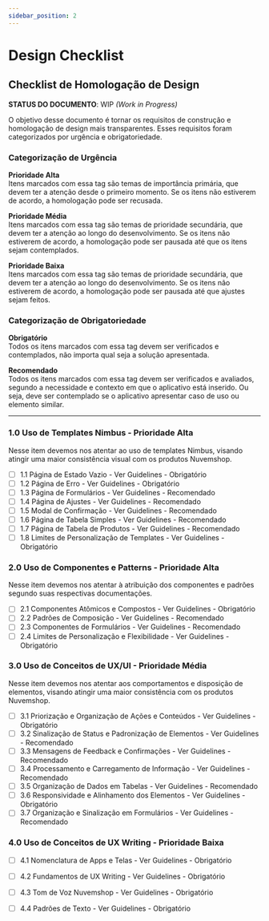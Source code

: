```yaml
---
sidebar_position: 2
---
```


# Design Checklist

## Checklist de Homologação de Design

**STATUS DO DOCUMENTO**: WIP *(Work in Progress)*

O objetivo desse documento é tornar os requisitos de construção e homologação de design mais transparentes. Esses requisitos foram categorizados por urgência e obrigatoriedade.

### Categorização de Urgência

**Prioridade Alta**  
Itens marcados com essa tag são temas de importância primária, que devem ter a atenção desde o primeiro momento. Se os itens não estiverem de acordo, a homologação pode ser recusada.

**Prioridade Média**  
Itens marcados com essa tag são temas de prioridade secundária, que devem ter a atenção ao longo do desenvolvimento. Se os itens não estiverem de acordo, a homologação pode ser pausada até que os itens sejam contemplados.

**Prioridade Baixa**  
Itens marcados com essa tag são temas de prioridade secundária, que devem ter a atenção ao longo do desenvolvimento. Se os itens não estiverem de acordo, a homologação pode ser pausada até que ajustes sejam feitos.

### Categorização de Obrigatoriedade

**Obrigatório**  
Todos os itens marcados com essa tag devem ser verificados e contemplados, não importa qual seja a solução apresentada.

**Recomendado**  
Todos os itens marcados com essa tag devem ser verificados e avaliados, segundo a necessidade e contexto em que o aplicativo está inserido. Ou seja, deve ser contemplado se o aplicativo apresentar caso de uso ou elemento similar.

---

### 1.0 Uso de Templates Nimbus - Prioridade Alta

Nesse item devemos nos atentar ao uso de templates Nimbus, visando atingir uma maior consistência visual com os produtos Nuvemshop.

- [ ] 1.1 Página de Estado Vazio - Ver Guidelines - Obrigatório
- [ ] 1.2 Página de Erro - Ver Guidelines - Obrigatório
- [ ] 1.3 Página de Formulários - Ver Guidelines - Recomendado
- [ ] 1.4 Página de Ajustes - Ver Guidelines - Recomendado
- [ ] 1.5 Modal de Confirmação - Ver Guidelines - Recomendado
- [ ] 1.6 Página de Tabela Simples - Ver Guidelines - Recomendado
- [ ] 1.7 Página de Tabela de Produtos - Ver Guidelines - Recomendado
- [ ] 1.8 Limites de Personalização de Templates - Ver Guidelines - Obrigatório

### 2.0 Uso de Componentes e Patterns - Prioridade Alta

Nesse item devemos nos atentar à atribuição dos componentes e padrões segundo suas respectivas documentações.

- [ ] 2.1 Componentes Atômicos e Compostos - Ver Guidelines - Obrigatório
- [ ] 2.2 Padrões de Composição - Ver Guidelines - Recomendado
- [ ] 2.3 Componentes de Formulários - Ver Guidelines - Recomendado
- [ ] 2.4 Limites de Personalização e Flexibilidade - Ver Guidelines - Obrigatório

### 3.0 Uso de Conceitos de UX/UI - Prioridade Média

Nesse item devemos nos atentar aos comportamentos e disposição de elementos, visando atingir uma maior consistência com os produtos Nuvemshop.

- [ ] 3.1 Priorização e Organização de Ações e Conteúdos - Ver Guidelines - Obrigatório
- [ ] 3.2 Sinalização de Status e Padronização de Elementos - Ver Guidelines - Recomendado
- [ ] 3.3 Mensagens de Feedback e Confirmações - Ver Guidelines - Recomendado
- [ ] 3.4 Processamento e Carregamento de Informação - Ver Guidelines - Recomendado
- [ ] 3.5 Organização de Dados em Tabelas - Ver Guidelines - Recomendado
- [ ] 3.6 Responsividade e Alinhamento dos Elementos - Ver Guidelines - Obrigatório
- [ ] 3.7 Organização e Sinalização em Formulários - Ver Guidelines - Recomendado

### 4.0 Uso de Conceitos de UX Writing - Prioridade Baixa

- [ ] 4.1 Nomenclatura de Apps e Telas - Ver Guidelines - Obrigatório
- [ ] 4.2 Fundamentos de UX Writing - Ver Guidelines - Obrigatório
- [ ] 4.3 Tom de Voz Nuvemshop - Ver Guidelines - Obrigatório
- [ ] 4.4 Padrões de Texto - Ver Guidelines - Obrigatório

